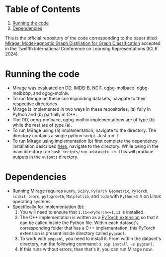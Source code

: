 
# Table of Contents

1.  [Running the code](#org8ab739a)
2.  [Dependencies](#orgd6b9c53)

This is the official repository of the code corresponding to the paper titled
[Mirage: Model-agnostic Graph Distillation for Graph Classification](https://openreview.net/forum?id=78iGZdqxYY)
accepted in the Twelfth International Conference on Learning
Representations (ICLR 2024).


<a id="org8ab739a"></a>

# Running the code

-   Mirage was evaluated on DD, IMDB-B, NCI1, ogbg-molbace, ogbg-molbbbp,
    and ogbg-molhiv.
-   To run Mirage on these corresponding datasets,
    navigate to their respective directories.
-   Mirage is implemented in two
    ways in these repositories, (a) fully in Python and (b) partially in
    C++.
-   The DD, ogbg-molbace, ogbg-molhiv implementations are of type (b)
    while the rest are of type (a).
-   To run Mirage using (a) implementation, navigate to the
    directory. The directory contains a single python script. Just run it.
-   To run Mirage using implementation (b) first complete the dependency
    installation described [here](#orgd306116), navigate to the
    directory. While being in the main directory run `bash
      scripts/run_<dataset>.sh`. This will produce outputs in the
    `outputs` directory.


<a id="orgd6b9c53"></a>

# Dependencies

-   Running Mirage requires `NumPy`, `SciPy`, `PyTorch Geometric`, `PyTorch`,
    `scikit-learn`, `pyfpgrowth`, `Matplotlib`, and `tqdm` with `Python=3.9` on Linux
    operating systems.
-   <a id="orgd306116"></a>Specifically for implementation (b):
    1.  You will need to ensure that `1.11<=PyTorch<=1.13` is installed.
    2.  The C++ implementation is written as a [PyTorch extension](https://docs.w3cub.com/pytorch/cpp_extension) so that
        it can be called inside the Python file. Within each dataset's
        corresponding folder that has a C++ implementation, this PyTorch
        extension is present inside directory called `pygcanl`.
    3.  To work with `pygcanl`, you need to install it. From within the dataset's directory, run the following
        command: `$ pip install -e pygcanl`.
    4.  If this runs without errors, then that's it, you can run Mirage now.

